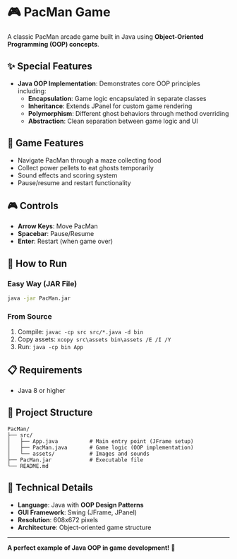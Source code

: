 # 🎮 PacMan Game

A classic PacMan arcade game built in Java using **Object-Oriented Programming (OOP) concepts**.

## ✨ Special Features

- **Java OOP Implementation**: Demonstrates core OOP principles including:
  - **Encapsulation**: Game logic encapsulated in separate classes
  - **Inheritance**: Extends JPanel for custom game rendering
  - **Polymorphism**: Different ghost behaviors through method overriding
  - **Abstraction**: Clean separation between game logic and UI

## 🎯 Game Features

- Navigate PacMan through a maze collecting food
- Collect power pellets to eat ghosts temporarily
- Sound effects and scoring system
- Pause/resume and restart functionality

## 🎮 Controls

- **Arrow Keys**: Move PacMan
- **Spacebar**: Pause/Resume
- **Enter**: Restart (when game over)

## 🚀 How to Run

### Easy Way (JAR File)
```bash
java -jar PacMan.jar
```

### From Source
1. Compile: `javac -cp src src/*.java -d bin`
2. Copy assets: `xcopy src\assets bin\assets /E /I /Y`
3. Run: `java -cp bin App`

## 📋 Requirements

- Java 8 or higher

## 📁 Project Structure

```
PacMan/
├── src/
│   ├── App.java          # Main entry point (JFrame setup)
│   ├── PacMan.java       # Game logic (OOP implementation)
│   └── assets/           # Images and sounds
├── PacMan.jar            # Executable file
└── README.md
```

## 🎨 Technical Details

- **Language**: Java with **OOP Design Patterns**
- **GUI Framework**: Swing (JFrame, JPanel)
- **Resolution**: 608x672 pixels
- **Architecture**: Object-oriented game structure

---

**A perfect example of Java OOP in game development!** 👾
